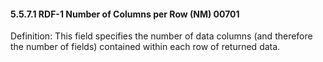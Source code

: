 #### 5.5.7.1 RDF-1 Number of Columns per Row (NM) 00701

Definition: This field specifies the number of data columns (and therefore the number of fields) contained within each row of returned data.

